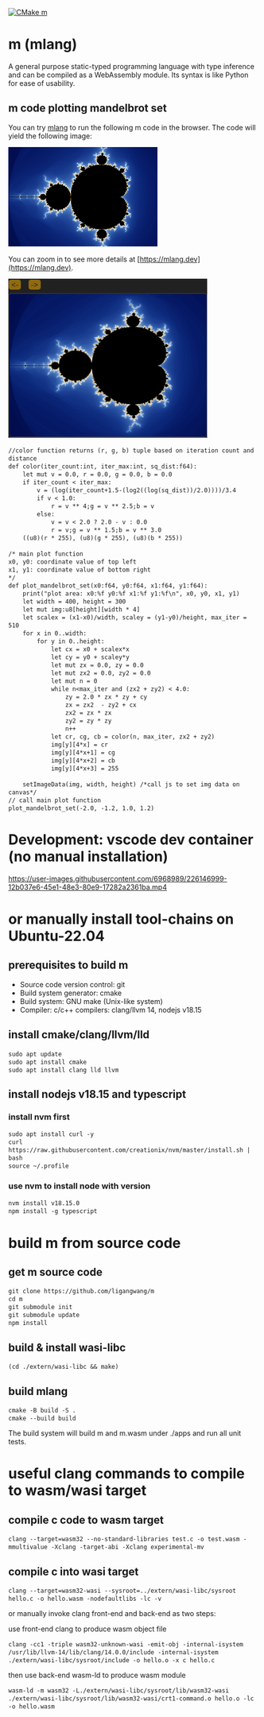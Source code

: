 [![CMake m](https://github.com/ligangwang/m/actions/workflows/cmake-m.yml/badge.svg)](https://github.com/ligangwang/m/actions/workflows/cmake-m.yml) 

# m (mlang)
A general purpose static-typed programming language with type inference and can be compiled as a WebAssembly module. Its syntax is like Python for ease of usability.

## m code plotting mandelbrot set 
You can try [mlang](https://mlang.dev) to run the following m code in the browser.
The code will yield the following image:

![mandelbrot set](./docs_src/mandelbrotset.png)

You can zoom in to see more details at [https://mlang.dev](https://mlang.dev).

<img src="./docs_src/mandelbrotset_demo.gif" width="400" height="320"/>

```
//color function returns (r, g, b) tuple based on iteration count and distance
def color(iter_count:int, iter_max:int, sq_dist:f64):
    let mut v = 0.0, r = 0.0, g = 0.0, b = 0.0
    if iter_count < iter_max:
        v = (log(iter_count+1.5-(log2((log(sq_dist))/2.0))))/3.4
        if v < 1.0:
            r = v ** 4;g = v ** 2.5;b = v
        else:
            v = v < 2.0 ? 2.0 - v : 0.0
            r = v;g = v ** 1.5;b = v ** 3.0
    ((u8)(r * 255), (u8)(g * 255), (u8)(b * 255))

/* main plot function
x0, y0: coordinate value of top left
x1, y1: coordinate value of bottom right
*/
def plot_mandelbrot_set(x0:f64, y0:f64, x1:f64, y1:f64):
    print("plot area: x0:%f y0:%f x1:%f y1:%f\n", x0, y0, x1, y1)
    let width = 400, height = 300
    let mut img:u8[height][width * 4]
    let scalex = (x1-x0)/width, scaley = (y1-y0)/height, max_iter = 510
    for x in 0..width:
        for y in 0..height:
            let cx = x0 + scalex*x
            let cy = y0 + scaley*y
            let mut zx = 0.0, zy = 0.0
            let mut zx2 = 0.0, zy2 = 0.0
            let mut n = 0
            while n<max_iter and (zx2 + zy2) < 4.0:
                zy = 2.0 * zx * zy + cy
                zx = zx2  - zy2 + cx
                zx2 = zx * zx
                zy2 = zy * zy
                n++
            let cr, cg, cb = color(n, max_iter, zx2 + zy2)
            img[y][4*x] = cr
            img[y][4*x+1] = cg
            img[y][4*x+2] = cb
            img[y][4*x+3] = 255

    setImageData(img, width, height) /*call js to set img data on canvas*/
// call main plot function
plot_mandelbrot_set(-2.0, -1.2, 1.0, 1.2)
```

# Development: vscode dev container (no manual installation)
https://user-images.githubusercontent.com/6968989/226146999-12b037e6-45e1-48e3-80e9-17282a2361ba.mp4

# or manually install tool-chains on Ubuntu-22.04 
## prerequisites to build m
* Source code version control: git
* Build system generator: cmake 
* Build system: GNU make (Unix-like system)
* Compiler: c/c++ compilers: clang/llvm 14, nodejs v18.15

## install cmake/clang/llvm/lld 
```
sudo apt update
sudo apt install cmake
sudo apt install clang lld llvm
```

## install nodejs v18.15 and typescript
### install nvm first
```
sudo apt install curl -y
curl https://raw.githubusercontent.com/creationix/nvm/master/install.sh | bash 
source ~/.profile
```

### use nvm to install node with version
```
nvm install v18.15.0
npm install -g typescript
```

# build m from source code
## get m source code
```
git clone https://github.com/ligangwang/m
cd m
git submodule init
git submodule update
npm install
```

## build & install wasi-libc
```
(cd ./extern/wasi-libc && make)
```

## build mlang
```
cmake -B build -S .
cmake --build build
```
The build system will build m and m.wasm under ./apps and run all unit tests.


# useful clang commands to compile to wasm/wasi target
## compile c code to wasm target
```
clang --target=wasm32 --no-standard-libraries test.c -o test.wasm -mmultivalue -Xclang -target-abi -Xclang experimental-mv
```

## compile c into wasi target
```
clang --target=wasm32-wasi --sysroot=../extern/wasi-libc/sysroot hello.c -o hello.wasm -nodefaultlibs -lc -v
```
or manually invoke clang front-end and back-end as two steps:

use front-end clang to produce wasm object file
```
clang -cc1 -triple wasm32-unknown-wasi -emit-obj -internal-isystem /usr/lib/llvm-14/lib/clang/14.0.0/include -internal-isystem ./extern/wasi-libc/sysroot/include -o hello.o -x c hello.c
```

then use back-end wasm-ld to produce wasm module
```
wasm-ld -m wasm32 -L./extern/wasi-libc/sysroot/lib/wasm32-wasi ./extern/wasi-libc/sysroot/lib/wasm32-wasi/crt1-command.o hello.o -lc -o hello.wasm
```

